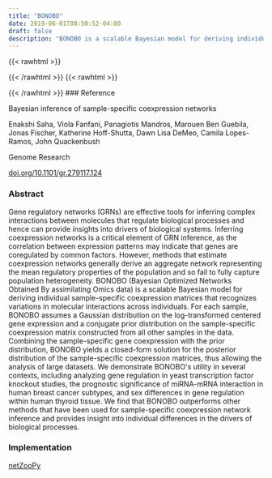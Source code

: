 ```yaml
---
title: "BONOBO"
date: 2019-06-01T08:50:52-04:00
draft: false
description: "BONOBO is a scalable Bayesian model for deriving individual sample-specific co-expression networks by recognizing variations in molecular interactions across individuals. For every sample, BONOBO assumes a Gaussian distribution on the log-transformed centered gene expression and a conjugate prior distribution on the sample-specific co-expression matrix constructed from all other samples in the data. Combining the sample-specific gene expression with the prior distribution, BONOBO yields a closed-form solution for the posterior distribution of the sample-specific co-expression matrices."
---
```


{{< rawhtml >}}
<script type='text/javascript' src='https://d1bxh8uas1mnw7.cloudfront.net/assets/embed.js'></script>
{{< /rawhtml >}}
{{< rawhtml >}}
<div data-badge-popover="right" data-badge-type="donut" data-doi="10.1101/gr.279117.124" data-hide-no-mentions="true" class="altmetric-embed"></div>
{{< /rawhtml >}}
### Reference

Bayesian inference of sample-specific coexpression networks

Enakshi Saha, Viola Fanfani, Panagiotis Mandros, Marouen Ben Guebila, Jonas Fischer, Katherine Hoff-Shutta, Dawn Lisa DeMeo, Camila Lopes-Ramos, John Quackenbush

Genome Research

[doi.org/10.1101/gr.279117.124](https://genome.cshlp.org/content/early/2024/08/10/gr.279117.124.abstract)

### Abstract

Gene regulatory networks (GRNs) are effective tools for inferring complex interactions between molecules that regulate biological processes and hence can provide insights into drivers of biological systems. Inferring coexpression networks is a critical element of GRN inference, as the correlation between expression patterns may indicate that genes are coregulated by common factors. However, methods that estimate coexpression networks generally derive an aggregate network representing the mean regulatory properties of the population and so fail to fully capture population heterogeneity. BONOBO (Bayesian Optimized Networks Obtained By assimilating Omics data) is a scalable Bayesian model for deriving individual sample-specific coexpression matrices that recognizes variations in molecular interactions across individuals. For each sample, BONOBO assumes a Gaussian distribution on the log-transformed centered gene expression and a conjugate prior distribution on the sample-specific coexpression matrix constructed from all other samples in the data. Combining the sample-specific gene coexpression with the prior distribution, BONOBO yields a closed-form solution for the posterior distribution of the sample-specific coexpression matrices, thus allowing the analysis of large datasets. We demonstrate BONOBO's utility in several contexts, including analyzing gene regulation in yeast transcription factor knockout studies, the prognostic significance of miRNA-mRNA interaction in human breast cancer subtypes, and sex differences in gene regulation within human thyroid tissue. We find that BONOBO outperforms other methods that have been used for sample-specific coexpression network inference and provides insight into individual differences in the drivers of biological processes.

### Implementation

[netZooPy](https://github.com/netZoo/netZooPy)

